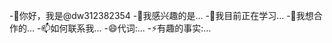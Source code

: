 -👋你好，我是@dw312382354
-👀我感兴趣的是...
-🌱我目前正在学习...
-💞我想合作的️...
-📫如何联系我...
-😄代词:...
-⚡有趣的事实:...

<!---
dw312382354/dw312382354是✨特殊✨存储库，因为它的“README.md”（此文件）出现在您的GitHub个人资料中。
您可以单击预览链接查看您的更改。
--->

